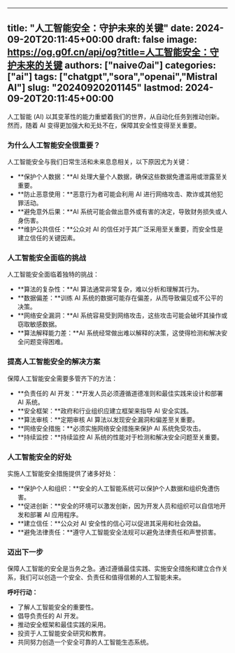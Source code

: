 
---
title: "人工智能安全：守护未来的关键"
date: 2024-09-20T20:11:45+00:00
draft: false
image: https://og.g0f.cn/api/og?title=人工智能安全：守护未来的关键
authors: ["naiveのai"]
categories: ["ai"]
tags: ["chatgpt","sora","openai","Mistral AI"]
slug: "20240920201145"
lastmod: 2024-09-20T20:11:45+00:00
---
人工智能 (AI) 以其变革性的能力重塑着我们的世界，从自动化任务到推动创新。然而，随着 AI 变得更加强大和无处不在，保障其安全性变得至关重要。

### 为什么人工智能安全很重要？

人工智能安全与我们日常生活和未来息息相关，以下原因尤为关键：

- **保护个人数据：**AI 处理大量个人数据，确保这些数据免遭滥用或泄露至关重要。
- **防止恶意使用：**恶意行为者可能会利用 AI 进行网络攻击、欺诈或其他犯罪活动。
- **避免意外后果：**AI 系统可能会做出意外或有害的决定，导致财务损失或人身伤害。
- **维护公共信任：**公众对 AI 的信任对于其广泛采用至关重要，而安全性是建立信任的关键因素。

### 人工智能安全面临的挑战

人工智能安全面临着独特的挑战：

- **算法的复杂性：**AI 算法通常非常复杂，难以分析和理解其行为。
- **数据偏差：**训练 AI 系统的数据可能存在偏差，从而导致偏见或不公平的决策。
- **网络安全漏洞：**AI 系统容易受到网络攻击，这些攻击可能会破坏其操作或窃取敏感数据。
- **算法解释能力差：**AI 系统经常做出难以解释的决策，这使得检测和解决安全问题变得困难。

### 提高人工智能安全的解决方案

保障人工智能安全需要多管齐下的方法：

- **负责任的 AI 开发：**开发人员必须遵循道德准则和最佳实践来设计和部署 AI 系统。
- **安全框架：**政府和行业组织应建立框架来指导 AI 安全实践。
- **算法审核：**定期审核 AI 算法以发现安全漏洞和偏差至关重要。
- **网络安全措施：**必须实施网络安全措施来保护 AI 系统免受攻击。
- **持续监控：**持续监控 AI 系统的性能对于检测和解决安全问题至关重要。

### 人工智能安全的好处

实施人工智能安全措施提供了诸多好处：

- **保护个人和组织：**安全的人工智能系统可以保护个人数据和组织免遭伤害。
- **促进创新：**安全的环境可以激发创新，因为开发人员和组织可以自信地开发和部署 AI 应用程序。
- **建立信任：**公众对 AI 安全性的信心可以促进其采用和社会效益。
- **避免法律责任：**遵守人工智能安全法规可以避免法律责任和声誉损害。

### 迈出下一步

保障人工智能的安全是当务之急。通过遵循最佳实践、实施安全措施和建立合作关系，我们可以创造一个安全、负责任和值得信赖的人工智能未来。

**呼吁行动：**

- 了解人工智能安全的重要性。
- 倡导负责任的 AI 开发。
- 推动安全框架和最佳实践的采用。
- 投资于人工智能安全研究和教育。
- 共同努力创造一个安全可靠的人工智能生态系统。
